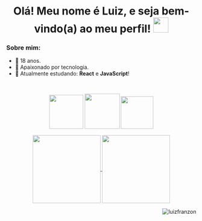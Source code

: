 
<h1 align="center"> Olá! Meu nome é Luiz, e seja bem-vindo(a) ao meu perfil! <img width="40" src="https://raw.githubusercontent.com/luizfranzon/luizfranzon/main/media/outros/Hi.gif"></h1>

### Sobre mim:
- 🎂 18 anos.
- 💚 Apaixonado por tecnologia.
- 🧠 Atualmente estudando: **React** e **JavaScript**!

<br>
<!-- Contato -->
<p align="center">
    <a target="_blank" href="mailto:luizfranzon@outlook.com"><img width="90" src="https://img.shields.io/badge/Outlook-blue?&logo=microsoft-outlook"></a>
    <a target="_blank" href="https://www.linkedin.com/in/luizffernando/"><img width="93" src="https://img.shields.io/badge/-Linkedin-0a66c2?&logo=linkedin"></a>
    <a target="_blank" href="https://open.spotify.com/user/8cfpqllf0b54012usbsgz48nx"><img width="86" src="https://img.shields.io/badge/Spotify-26944e?&logo=spotify">
</a>
</p>

<!-- Caixa de status -->
<p align="center">
  <a href="https://github.com/anuraghazra/github-readme-stats">
    <img
      align="center"
      height="180"
      src="https://github-readme-stats.vercel.app/api?username=luizfranzon&count_private=true&show_icons=true&custom_title=Github%20Status"
    />
  </a>
  <a href="https://github.com/anuraghazra/github-readme-stats">
    <img
      align="center"
      height="180"
      src="https://github-readme-stats.vercel.app/api/top-langs/?username=luizfranzon&layout=compact&custom_title=Linguagens%20mais%20usadas"/>
  </a>
</p>

<!-- <p><img src="https://spotify-playing-nubmm3ohd-luizfranzon.vercel.app/api/now-playing"/></p> -->
<p align="right"><img src="https://komarev.com/ghpvc/?username=luizfranzon&label=Visitas&color=00d26a&style=flat" alt="luizfranzon"/></p>
